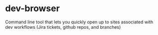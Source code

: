 # dev-browser
Command line tool that lets you quickly open up to sites associated with dev workflows (Jira tickets, github repos, and branches)
